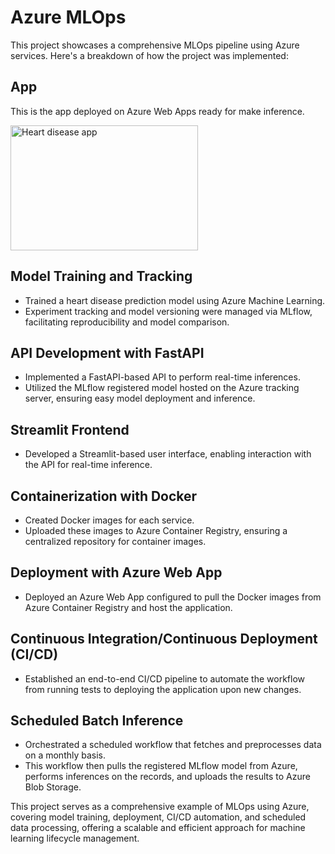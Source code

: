 # Azure MLOps

This project showcases a comprehensive MLOps pipeline using Azure services. Here's a breakdown of how the project was implemented:

## App
This is the app deployed on Azure Web Apps ready for make inference.

<img src="media/heartdiseaseapp.gif" alt="Heart disease app" width="300" height="200">



## Model Training and Tracking

- Trained a heart disease prediction model using Azure Machine Learning.
- Experiment tracking and model versioning were managed via MLflow, facilitating reproducibility and model comparison.

## API Development with FastAPI

- Implemented a FastAPI-based API to perform real-time inferences.
- Utilized the MLflow registered model hosted on the Azure tracking server, ensuring easy model deployment and inference.

## Streamlit Frontend

- Developed a Streamlit-based user interface, enabling interaction with the API for real-time inference.

## Containerization with Docker

- Created Docker images for each service.
- Uploaded these images to Azure Container Registry, ensuring a centralized repository for container images.

## Deployment with Azure Web App

- Deployed an Azure Web App configured to pull the Docker images from Azure Container Registry and host the application.

## Continuous Integration/Continuous Deployment (CI/CD)

- Established an end-to-end CI/CD pipeline to automate the workflow from running tests to deploying the application upon new changes.

## Scheduled Batch Inference

- Orchestrated a scheduled workflow that fetches and preprocesses data on a monthly basis.
- This workflow then pulls the registered MLflow model from Azure, performs inferences on the records, and uploads the results to Azure Blob Storage.

This project serves as a comprehensive example of MLOps using Azure, covering model training, deployment, CI/CD automation, and scheduled data processing, offering a scalable and efficient approach for machine learning lifecycle management.

